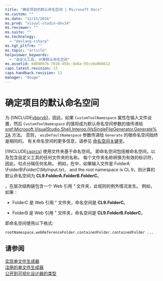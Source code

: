 ```yaml
---
title: "确定项目的默认命名空间 | Microsoft Docs"
ms.custom: ""
ms.date: "12/15/2016"
ms.prod: "visual-studio-dev14"
ms.reviewer: ""
ms.suite: ""
ms.technology: 
  - "devlang-csharp"
ms.tgt_pltfrm: ""
ms.topic: "article"
helpviewer_keywords: 
  - "自定义工具, 计算默认命名空间"
ms.assetid: 6d890676-7016-458c-8a6a-95cc0a068612
caps.latest.revision: 13
caps.handback.revision: 13
manager: "douge"
---
```

# 确定项目的默认命名空间
为 [!INCLUDE[vbprvb](../code-quality/includes/vbprvb_md.md)]，因此，如果 `CustomToolNamespace` 属性在输入文件设置，然后 `CustomToolNamespace` 的值将成为默认命名空间参数的值传递给 <xref:Microsoft.VisualStudio.Shell.Interop.IVsSingleFileGenerator.Generate%2A> 方法。  否则， `wszDefaultNamespace` 参数传递给 `Generate` 的根命名空间始终是相同的。  有关命名空间的更多信息，请参见 [命名空间关键字](/dotnet/csharp/language-reference/keywords/namespace-keywords)。  
  
 [!INCLUDE[csprcs](../data-tools/includes/csprcs_md.md)] 使用文件夹基于命名空间。  即命名空间包括根命名空间，以及包含自定义工具的任何文件夹的名称。  每个文件夹名称转换为有效的标识符，因此，句点分隔任何名称。  例如，在中，如果输入文件是 FolderA \\FolderB\\FolderC\\MyInput.txt， and the root namespace is CL 9，则计算的默认命名空间为 **CL9.FolderA.FolderB.FolderC**。  
  
 ，在层次结构链包含一个 Web 引用 " 文件夹，此规则的例外情况发生。  例如，如果：  
  
-   FolderC 是 Web 引用 " 文件夹，命名空间是 **CL9.FolderC**。  
  
-   FolderB 是 Web 引用 " 文件夹，命名空间是 **CL9.FolderB.FolderC**。  
  
 即命名空间使用以下格式:  
  
```  
rootNamespace.webReferenceFolder.containedFolder.containedFolder ...  
```  
  
## 请参阅  
 [实现单文件生成器](../extensibility/internals/implementing-single-file-generators.md)   
 [注册的单文件生成器](../extensibility/internals/registering-single-file-generators.md)   
 [公开到可视化设计器的类型](../extensibility/internals/exposing-types-to-visual-designers.md)